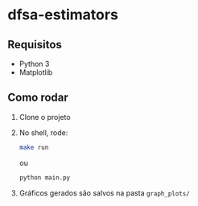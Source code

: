 ﻿# dfsa-estimators
 
 ## Requisitos
 - Python 3
 - Matplotlib

## Como rodar

1. Clone o projeto
2. No shell, rode:
   ```bash
   make run
   ```
   
     ou
     
   ```bash
   python main.py
   ```
3. Gráficos gerados são salvos na pasta `graph_plots/`   
   
